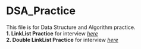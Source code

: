 # DSA_Practice

This file is for Data Structure and Algorithm practice.<br>
**1. LinkList Practice** for interview  *[here](./LinkedListQuestion.md)*<br>
**2. Double LinkList Practice** for interview  *[here](./DoubleLinkedList.md)*<br>
